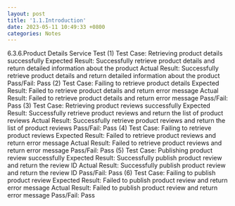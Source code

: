 ```yaml
---
layout: post
title: '1.1.Introduction'
date: 2023-05-11 10:49:33 +0800
categories: Notes
---
```


6.3.6.Product Details Service Test
(1) Test Case: Retrieving product details successfully
Expected Result: Successfully retrieve product details and return detailed information about the product
Actual Result: Successfully retrieve product details and return detailed information about the product
Pass/Fail: Pass
(2) Test Case: Failing to retrieve product details
Expected Result: Failed to retrieve product details and return error message
Actual Result: Failed to retrieve product details and return error message
Pass/Fail: Pass
(3) Test Case: Retrieving product reviews successfully
Expected Result: Successfully retrieve product reviews and return the list of product reviews
Actual Result: Successfully retrieve product reviews and return the list of product reviews
Pass/Fail: Pass
(4) Test Case: Failing to retrieve product reviews
Expected Result: Failed to retrieve product reviews and return error message
Actual Result: Failed to retrieve product reviews and return error message
Pass/Fail: Pass
(5) Test Case: Publishing product review successfully
Expected Result: Successfully publish product review and return the review ID
Actual Result: Successfully publish product review and return the review ID
Pass/Fail: Pass
(6) Test Case: Failing to publish product review
Expected Result: Failed to publish product review and return error message
Actual Result: Failed to publish product review and return error message
Pass/Fail: Pass
